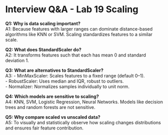 # Interview Q&A - Lab 19 Scaling

**Q1: Why is data scaling important?**  
A1: Because features with larger ranges can dominate distance-based algorithms like KNN or SVM. Scaling standardizes features to a similar scale.

**Q2: What does StandardScaler do?**  
A2: It transforms features such that each has mean 0 and standard deviation 1.

**Q3: What are alternatives to StandardScaler?**  
A3: - MinMaxScaler: Scales features to a fixed range (default 0–1).  
    - RobustScaler: Uses median and IQR, robust to outliers.  
    - Normalizer: Normalizes samples individually to unit norm.

**Q4: Which models are sensitive to scaling?**  
A4: KNN, SVM, Logistic Regression, Neural Networks. Models like decision trees and random forests are not sensitive.

**Q5: Why compare scaled vs unscaled data?**  
A5: To visually and statistically observe how scaling changes distributions and ensures fair feature contribution.
